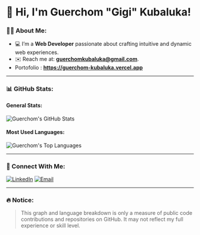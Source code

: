# 👋 Hi, I'm Guerchom "Gigi" Kubaluka!

### 👨‍💻 About Me:
- 💻 I’m a **Web Developer** passionate about crafting intuitive and dynamic web experiences.
- ✉️ Reach me at: **guerchomkubaluka@gmail.com**.
- Portofolio : **https://guerchom-kubaluka.vercel.app**
  
---


### 📊 GitHub Stats:
#### General Stats:
![Guerchom's GitHub Stats](https://github-readme-stats.vercel.app/api?username=Gigiledixneuf&show_icons=true&hide=issues&bg_color=0d1117&text_color=ffffff&title_color=7f5af0&icon_color=7f5af0)

#### Most Used Languages:
![Guerchom's Top Languages](https://github-readme-stats.vercel.app/api/top-langs/?username=Gigiledixneuf&layout=compact&bg_color=0d1117&text_color=ffffff&title_color=7f5af0)

---

### 🤝 Connect With Me:
[![LinkedIn](https://img.shields.io/badge/-LinkedIn-0077B5?logo=linkedin&logoColor=white&style=flat-square)](https://www.linkedin.com/in/gigi-kubaluka)
[![Email](https://img.shields.io/badge/-Email-D14836?logo=gmail&logoColor=white&style=flat-square)](mailto:guerchomkubaluka@gmail.com)

---

### 🔥 Notice:
> This graph and language breakdown is only a measure of public code contributions and repositories on GitHub. It may not reflect my full experience or skill level.
